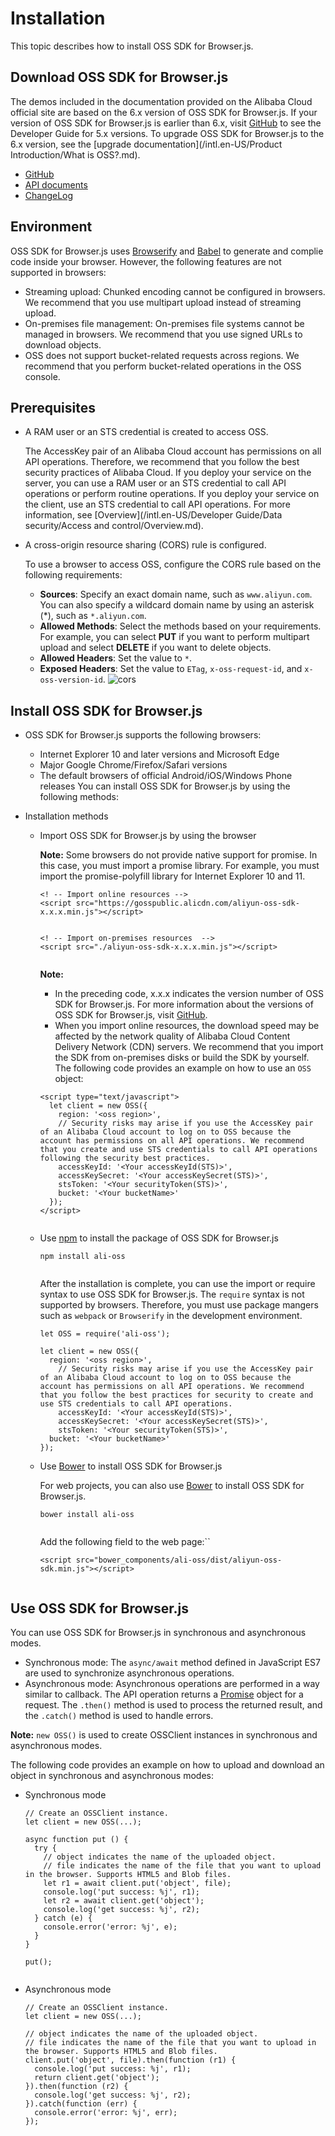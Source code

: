 # Installation

This topic describes how to install OSS SDK for Browser.js.

## Download OSS SDK for Browser.js

The demos included in the documentation provided on the Alibaba Cloud official site are based on the 6.x version of OSS SDK for Browser.js. If your version of OSS SDK for Browser.js is earlier than 6.x, visit [GitHub](https://github.com/ali-sdk/ali-oss/blob/5.x/README.md) to see the Developer Guide for 5.x versions. To upgrade OSS SDK for Browser.js to the 6.x version, see the [upgrade documentation](/intl.en-US/Product Introduction/What is OSS?.md).

-   [GitHub](https://github.com/ali-sdk/ali-oss)
-   [API documents](https://github.com/ali-sdk/ali-oss#summary)
-   [ChangeLog](https://github.com/ali-sdk/ali-oss/blob/master/CHANGELOG.md)

## Environment

OSS SDK for Browser.js uses [Browserify](http://browserify.org/) and [Babel](https://babeljs.io/) to generate and complie code inside your browser. However, the following features are not supported in browsers:

-   Streaming upload: Chunked encoding cannot be configured in browsers. We recommend that you use multipart upload instead of streaming upload.
-   On-premises file management: On-premises file systems cannot be managed in browsers. We recommend that you use signed URLs to download objects.
-   OSS does not support bucket-related requests across regions. We recommend that you perform bucket-related operations in the OSS console.

## Prerequisites

-   A RAM user or an STS credential is created to access OSS.

    The AccessKey pair of an Alibaba Cloud account has permissions on all API operations. Therefore, we recommend that you follow the best security practices of Alibaba Cloud. If you deploy your service on the server, you can use a RAM user or an STS credential to call API operations or perform routine operations. If you deploy your service on the client, use an STS credential to call API operations. For more information, see [Overview](/intl.en-US/Developer Guide/Data security/Access and control/Overview.md).

-   A cross-origin resource sharing \(CORS\) rule is configured.

    To use a browser to access OSS, configure the CORS rule based on the following requirements:

    -   **Sources**: Specify an exact domain name, such as `www.aliyun.com`. You can also specify a wildcard domain name by using an asterisk \(\*\), such as `*.aliyun.com`.
    -   **Allowed Methods**: Select the methods based on your requirements. For example, you can select **PUT** if you want to perform multipart upload and select **DELETE** if you want to delete objects.
    -   **Allowed Headers**: Set the value to `*`.
    -   **Exposed Headers**: Set the value to `ETag`, `x-oss-request-id`, and `x-oss-version-id`.
    ![cors](../images/p232679.jpg)


## Install OSS SDK for Browser.js

-   OSS SDK for Browser.js supports the following browsers:

    -   Internet Explorer 10 and later versions and Microsoft Edge
    -   Major Google Chrome/Firefox/Safari versions
    -   The default browsers of official Android/iOS/Windows Phone releases
    You can install OSS SDK for Browser.js by using the following methods:

-   Installation methods
    -   Import OSS SDK for Browser.js by using the browser

        **Note:** Some browsers do not provide native support for promise. In this case, you must import a promise library. For example, you must import the promise-polyfill library for Internet Explorer 10 and 11.

        ```
        <! -- Import online resources -->
        <script src="https://gosspublic.alicdn.com/aliyun-oss-sdk-x.x.x.min.js"></script>
                                    
        ```

        ```
        <! -- Import on-premises resources  -->
        <script src="./aliyun-oss-sdk-x.x.x.min.js"></script>
                                    
        ```

        **Note:**

        -   In the preceding code, x.x.x indicates the version number of OSS SDK for Browser.js. For more information about the versions of OSS SDK for Browser.js, visit [GitHub](https://github.com/ali-sdk/ali-oss).
        -   When you import online resources, the download speed may be affected by the network quality of Alibaba Cloud Content Delivery Network \(CDN\) servers. We recommend that you import the SDK from on-premises disks or build the SDK by yourself.
        The following code provides an example on how to use an `OSS` object:

        ```
        <script type="text/javascript">
          let client = new OSS({
            region: '<oss region>',
            // Security risks may arise if you use the AccessKey pair of an Alibaba Cloud account to log on to OSS because the account has permissions on all API operations. We recommend that you create and use STS credentials to call API operations following the security best practices.
            accessKeyId: '<Your accessKeyId(STS)>',
            accessKeySecret: '<Your accessKeySecret(STS)>',
            stsToken: '<Your securityToken(STS)>',
            bucket: '<Your bucketName>'
          });
        </script>
                                    
        ```

    -   Use [npm](https://www.npmjs.com/) to install the package of OSS SDK for Browser.js

        ```
        npm install ali-oss
                                    
        ```

        After the installation is complete, you can use the import or require syntax to use OSS SDK for Browser.js. The `require` syntax is not supported by browsers. Therefore, you must use package mangers such as `webpack` or `Browserify` in the development environment.

        ```
        let OSS = require('ali-oss');
        
        let client = new OSS({
          region: '<oss region>',
            // Security risks may arise if you use the AccessKey pair of an Alibaba Cloud account to log on to OSS because the account has permissions on all API operations. We recommend that you follow the best practices for security to create and use STS credentials to call API operations.
            accessKeyId: '<Your accessKeyId(STS)>',
            accessKeySecret: '<Your accessKeySecret(STS)>',
            stsToken: '<Your securityToken(STS)>',
          bucket: '<Your bucketName>'
        });
        ```

    -   Use [Bower](http://bower.io/) to install OSS SDK for Browser.js

        For web projects, you can also use [Bower](http://bower.io/) to install OSS SDK for Browser.js.

        ```
        bower install ali-oss
                                    
        ```

        Add the following field to the web page:``

        ```
        <script src="bower_components/ali-oss/dist/aliyun-oss-sdk.min.js"></script>
                                    
        ```


## Use OSS SDK for Browser.js

You can use OSS SDK for Browser.js in synchronous and asynchronous modes.

-   Synchronous mode: The `async/await` method defined in JavaScript ES7 are used to synchronize asynchronous operations.
-   Asynchronous mode: Asynchronous operations are performed in a way similar to callback. The API operation returns a [Promise](https://developer.mozilla.org/en/docs/Web/JavaScript/Reference/Global_Objects/Promise) object for a request. The `.then()` method is used to process the returned result, and the `.catch()` method is used to handle errors.

**Note:** `new OSS()` is used to create OSSClient instances in synchronous and asynchronous modes.

The following code provides an example on how to upload and download an object in synchronous and asynchronous modes:

-   Synchronous mode

    ```
    // Create an OSSClient instance.
    let client = new OSS(...);
    
    async function put () {
      try {
        // object indicates the name of the uploaded object.
        // file indicates the name of the file that you want to upload in the browser. Supports HTML5 and Blob files.
        let r1 = await client.put('object', file);
        console.log('put success: %j', r1);
        let r2 = await client.get('object');
        console.log('get success: %j', r2);
      } catch (e) {
        console.error('error: %j', e);
      }
    }
    
    put();
                        
    ```

-   Asynchronous mode

    ```
    // Create an OSSClient instance.
    let client = new OSS(...);
    
    // object indicates the name of the uploaded object.
    // file indicates the name of the file that you want to upload in the browser. Supports HTML5 and Blob files.
    client.put('object', file).then(function (r1) {
      console.log('put success: %j', r1);
      return client.get('object');
    }).then(function (r2) {
      console.log('get success: %j', r2);
    }).catch(function (err) {
      console.error('error: %j', err);
    });
                        
    ```



